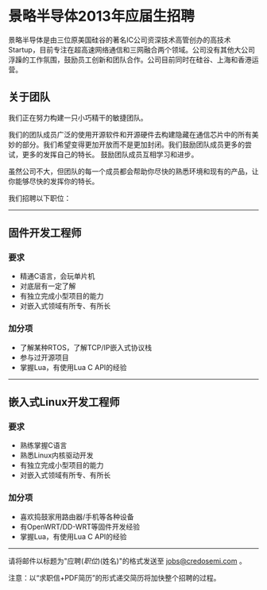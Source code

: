 景略半导体2013年应届生招聘
==========================

景略半导体是由三位原美国硅谷的著名IC公司资深技术高管创办的高技术Startup，目前专注在超高速网络通信和三网融合两个领域。公司没有其他大公司浮躁的工作氛围，鼓励员工创新和团队合作。公司目前同时在硅谷、上海和香港运营。

关于团队
--------

我们正在努力构建一只小巧精干的敏捷团队。

我们的团队成员广泛的使用开源软件和开源硬件去构建隐藏在通信芯片中的所有美妙的部分。我们希望变得更加开放而不是更加封闭。我们鼓励团队成员更多的尝试，更多的发挥自己的特长。 鼓励团队成员互相学习和进步。

虽然公司不大，但团队的每一个成员都会帮助你尽快的熟悉环境和现有的产品，让你能够尽快的发挥你的特长。

我们招聘以下职位：

--------------------------------------------------------------------------------

固件开发工程师
--------------

### 要求 ###

* 精通C语言，会玩单片机
* 对底层有一定了解
* 有独立完成小型项目的能力
* 对嵌入式领域有所专、有所长

### 加分项 ###

* 了解某种RTOS，了解TCP/IP嵌入式协议栈
* 参与过开源项目
* 掌握Lua，有使用Lua C API的经验

--------------------------------------------------------------------------------

嵌入式Linux开发工程师
---------------------

### 要求 ###

* 熟练掌握C语言
* 熟悉Linux内核驱动开发
* 有独立完成小型项目的能力
* 对嵌入式领域有所专、有所长

### 加分项 ###

* 喜欢捣鼓家用路由器/手机等各种设备
* 有OpenWRT/DD-WRT等固件开发经验
* 掌握Lua，有使用Lua C API的经验

--------------------------------------------------------------------------------

请将邮件以标题为"应聘$(职位)$(姓名)"的格式发送至 jobs@credosemi.com 。

注意：以“求职信+PDF简历”的形式递交简历将加快整个招聘的过程。
